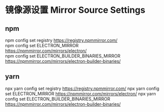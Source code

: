# 镜像源设置 Mirror Source Settings

## npm
npm config set registry https://registry.npmmirror.com/  
npm config set ELECTRON_MIRROR https://npmmirror.com/mirrors/electron/  
npm config set ELECTRON_BUILDER_BINARIES_MIRROR https://npmmirror.com/mirrors/electron-builder-binaries/

## yarn
npx yarn config set registry https://registry.npmmirror.com/
npx yarn config set ELECTRON_MIRROR https://npmmirror.com/mirrors/electron/
npx yarn config set ELECTRON_BUILDER_BINARIES_MIRROR https://npmmirror.com/mirrors/electron-builder-binaries/